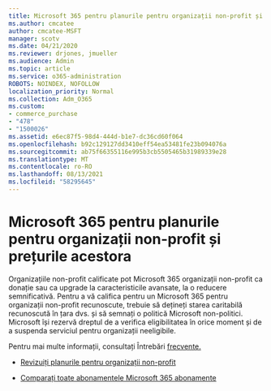 ```yaml
---
title: Microsoft 365 pentru planurile pentru organizații non-profit și prețurile acestora
ms.author: cmcatee
author: cmcatee-MSFT
manager: scotv
ms.date: 04/21/2020
ms.reviewer: drjones, jmueller
ms.audience: Admin
ms.topic: article
ms.service: o365-administration
ROBOTS: NOINDEX, NOFOLLOW
localization_priority: Normal
ms.collection: Adm_O365
ms.custom:
- commerce_purchase
- "478"
- "1500026"
ms.assetid: e6ec87f5-98d4-444d-b1e7-dc36cd60f064
ms.openlocfilehash: b92c129127dd3410eff54ea53481fe23b094076a
ms.sourcegitcommit: ab75f66355116e995b3cb5505465b31989339e28
ms.translationtype: MT
ms.contentlocale: ro-RO
ms.lasthandoff: 08/13/2021
ms.locfileid: "58295645"
---
```

# <a name="microsoft-365-for-nonprofit-plans-and-pricing"></a>Microsoft 365 pentru planurile pentru organizații non-profit și prețurile acestora

Organizațiile non-profit calificate pot Microsoft 365 organizații non-profit ca donație sau ca upgrade la caracteristicile avansate, la o reducere semnificativă. Pentru a vă califica pentru un Microsoft 365 [](https://go.microsoft.com/fwlink/p/?LinkID=330253) pentru organizații non-profit recunoscute, trebuie să dețineți starea caritabilă recunoscută în țara dvs. și să semnați o politică Microsoft non-politici. Microsoft își rezervă dreptul de a verifica eligibilitatea în orice moment și de a suspenda serviciul pentru organizații neeligibile.
  
Pentru mai multe informații, consultați Întrebări [frecvente.](https://products.office.com/nonprofit/office-365-nonprofit)
  
- [Revizuiți planurile pentru organizații non-profit](https://products.office.com/nonprofit/office-365-nonprofit-plans-and-pricing?tab=1)

- [Comparați toate abonamentele Microsoft 365 abonamente](https://products.office.com/business/compare-more-office-365-for-business-plans)